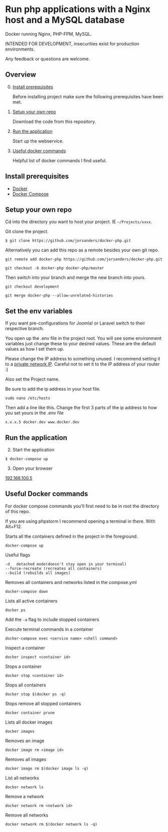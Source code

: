 # Run php applications with a Nginx host and a MySQL database

Docker running Nginx, PHP-FPM, MySQL. 

INTENDED FOR DEVELOPMENT, insecurities exist for production environments.

Any feedback or questions are welcome.

## Overview

0. [Install prerequisites](#install-prerequisites)

    Before installing project make sure the following prerequisites have been met.

0. [Setup your own repo](#setup-your-own-repo)

    Download the code from this repository.

0. [Run the application](#set-the-env-variables)

    Start up the webservice.
            
0. [Useful docker commands](#useful-docker-commands)

    Helpful list of docker commands I find useful.


## Install prerequisites

* [Docker](https://docs.docker.com/engine/installation/)
* [Docker Compose](https://docs.docker.com/compose/install/)

## Setup your own repo

Cd into the directory you want to host your project. IE ```~/Projects/xxxx```.

Git clone the project.

```
$ git clone https://github.com/jorsanders/docker-php.git
```

Alternatively you can add this repo as a remote besides your own git repo.

```git remote add docker-php https://github.com/jorsanders/docker-php.git```

```git checkout -b docker-php docker-php/master```

Then switch into your branch and merge the new branch into yours.

```git checkout development```

```git merge docker-php --allow-unrelated-histories```

## Set the env variables

If you want pre-configurations for Joomla! or Laravel switch to their respective branch.

You open up the .env file in the project root. You will see some environment variables just change these to your desired values.
These are the default values as how I set them up. 

Please change the IP address to something unused. I recommend setting it to a [private network IP](https://en.wikipedia.org/wiki/IPv4#Private_networks). 
Careful not to set it to the IP address of your router :)

Also set the Project name. 

Be sure to add the ip address in your host file.

```
sudo nano /etc/hosts
```

Then add a line like this. Change the first 3 parts of the ip address to how you set yours in the .env file
```
x.x.x.5	docker.dev www.docker.dev
```


## Run the application


2. Start the application

```
$ docker-compose up
```
    
3. Open your browser

[192.168.100.5](192.168.100.5)
   

## Useful Docker commands
For docker compose commands you'll first need to be in root the directory of this repo. 

If you are using phpstorm I recommend opening a terminal in there. With Alt+F12.

Starts all the containers defined in the project in the foreground.
```
docker-compose up
```

Useful flags
```
-d   detached mode(doesn't stay open in your terminal)
--force-recreate (recreates all containers)
--build (rebuilds all images)
```

Removes all containers and networks listed in the compose.yml
```
docker-compose down
```

Lists all active containers
```
docker ps
```
Add the ```-a``` flag to include stopped containers

Execute terminal commands in a container
```
docker-compose exec <service name> <shell command>
```

Inspect a container
```
docker inspect <container id>
```

Stops a container
```
docker stop <container id>
```

Stops all containers
```
docker stop $(docker ps -q)
```

Stops remove all stopped containers
```
docker container prune
```

Lists all docker images
```
docker images
```

Removes an image
```
docker image rm <image id>
```

Removes all images
```
docker image rm $(docker image ls -q)
```

List all networks
```
docker network ls
```

Remove a network
```
docker network rm <network id>
```

Remove all networks
```
docker network rm $(docker network ls -q)
```